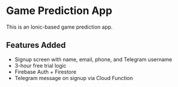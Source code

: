 # Game Prediction App

This is an Ionic-based game prediction app.

## Features Added
- Signup screen with name, email, phone, and Telegram username
- 3-hour free trial logic
- Firebase Auth + Firestore
- Telegram message on signup via Cloud Function
